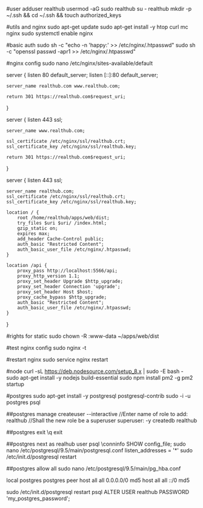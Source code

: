 #user
adduser realthub
usermod -aG sudo realthub
su - realthub
mkdir -p ~/.ssh && cd ~/.ssh && touch authorized_keys

#utils and nginx
sudo apt-get update
sudo apt-get install -y htop curl mc nginx
sudo systemctl enable nginx

#basic auth
sudo sh -c "echo -n 'happy:' >> /etc/nginx/.htpasswd"
sudo sh -c "openssl passwd -apr1 >> /etc/nginx/.htpasswd"

#nginx config
sudo nano /etc/nginx/sites-available/default

server {
	listen 80 default_server;
	listen [::]:80 default_server;

	server_name realthub.com www.realthub.com;

	return 301 https://realthub.com$request_uri;
}

server {
    listen 443 ssl;

    server_name www.realthub.com;
    
    ssl_certificate /etc/nginx/ssl/realthub.crt;
    ssl_certificate_key /etc/nginx/ssl/realthub.key;

    return 301 https://realthub.com$request_uri;
}

server {
    listen 443 ssl;

    server_name realthub.com;
    ssl_certificate /etc/nginx/ssl/realthub.crt;
    ssl_certificate_key /etc/nginx/ssl/realthub.key;

    location / {
        root /home/realthub/apps/web/dist;
        try_files $uri $uri/ /index.html;
        gzip_static on;
        expires max;
        add_header Cache-Control public;
        auth_basic "Restricted Content";
        auth_basic_user_file /etc/nginx/.htpasswd;
    }

    location /api {
        proxy_pass http://localhost:5566/api;
        proxy_http_version 1.1;
        proxy_set_header Upgrade $http_upgrade;
        proxy_set_header Connection 'upgrade';
        proxy_set_header Host $host;
        proxy_cache_bypass $http_upgrade;
        auth_basic "Restricted Content";
        auth_basic_user_file /etc/nginx/.htpasswd;
    }
}

#rights for static
sudo chown -R :www-data ~/apps/web/dist

#test nginx config
sudo nginx -t

#restart nginx
sudo service nginx restart

#node
curl -sL https://deb.nodesource.com/setup_8.x | sudo -E bash -
sudo apt-get install -y nodejs build-essential
sudo npm install pm2 -g
pm2 startup

#postgres
sudo apt-get install -y postgresql postgresql-contrib
sudo -i -u postgres
psql

##postgres manage
createuser --interactive
//Enter name of role to add: realthub
//Shall the new role be a superuser superuser: -y
createdb realthub

##postgres exit
\q
exit

##postgres next as realhub user
psql
\conninfo
SHOW config_file;
sudo nano /etc/postgresql/9.5/main/postgresql.conf
listen_addresses = '*'
sudo /etc/init.d/postgresql restart

##postgres allow all
sudo nano /etc/postgresql/9.5/main/pg_hba.conf

local   postgres        postgres        peer
host    all             all              0.0.0.0/0                       md5
host    all             all              ::/0                            md5

sudo /etc/init.d/postgresql restart
psql
ALTER USER realthub PASSWORD 'my_postgres_password';